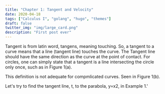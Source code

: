 ```yaml
---
title: "Chapter 1: Tangent and Velocity"
date: 2020-04-18
tags: ["Calculus I", "golang", "hugo", "themes"]
draft: false
twitter_img: "img/large_card.png"
description: "First post ever"
---
```


Tangent is from latin word, tangens, meaning touching.
So, a tangent to a curve means that a line (tangent line) touches the curve.
The Tangent line should have the same direction as the curve at the point of contact.
For circles, one can simply state that a tangent is a line intersecting the circle only once, such as in Figure 1(a).


This definition is not adequate for compmlicated curves. Seen in Figure 1(b).

Let's try to find the tangent line, t, to the parabola, y=x2, in Example 1.'